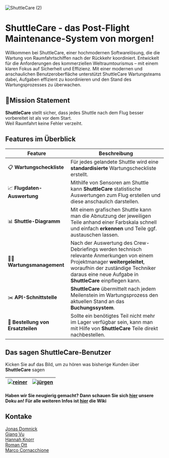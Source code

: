 ![ShuttleCare (2)](https://github.com/user-attachments/assets/146f0c8c-7b1d-4c4e-9493-203017874f78)

# ShuttleCare - das Post-Flight Maintenance-System von morgen! 
Willkommen bei ShuttleCare, einer hochmodernen Softwarelösung, die die Wartung von Raumfahrtschiffen nach der Rückkehr koordiniert.
Entwickelt für die Anforderungen des kommerziellen Weltraumtourismus – mit einem klaren Fokus auf Sicherheit und Effizienz.
Mit einer modernen und anschaulichen Benutzeroberfläche unterstützt ShuttleCare Wartungsteams dabei, Aufgaben effizient zu koordinieren und den Stand des Wartungsprozesses zu überwachen.


## 🎯Mission Statement
**ShuttleCare** stellt sicher, dass jedes Shuttle nach dem Flug besser vorbereitet ist als vor dem Start.  
Weil Raumfahrt keine Fehler verzeiht.


## Features im Überblick
| **Feature**                        | **Beschreibung**                                                                                                                                                                                                             |
| ---------------------------------- | ---------------------------------------------------------------------------------------------------------------------------------------------------------------------------------------------------------------------------- |
| 📋 **Wartungscheckliste**          | Für jedes gelandete Shuttle wird eine **standardisierte** Wartungscheckliste erstellt.                                                                                                                                       |
| 📈 **Flugdaten-Auswertung**        | Mithilfe von Sensoren am Shuttle kann **ShuttleCare** statistische Auswertungen zum Flug erstellen und diese anschaulich darstellen.                                                                                         |
| 📊 **Shuttle-Diagramm**            | Mit einem grafischen Shuttle kann man die Abnutzung der jeweiligen Teile anhand einer Farbskala schnell und einfach **erkennen** und Teile ggf. austauschen lassen.                                                          |
| 🧑‍🔧 **Wartungsmanagement**       | Nach der Auswertung des Crew-Debriefings werden technisch relevante Anmerkungen von einem Projektmanager **weitergeleitet**, woraufhin der zuständige Techniker daraus eine neue Aufgabe in **ShuttleCare** einpflegen kann. |
| ✂️ **API-Schnittstelle**           | **ShuttleCare** übermittelt nach jedem Meilenstein im Wartungsprozess den aktuellen Stand an das **Buchungssystem**.                                                                                                         |
| 🛒 **Bestellung von Ersatzteilen** | Sollte ein benötigtes Teil nicht mehr im Lager verfügbar sein, kann man mit Hilfe von **ShuttleCare** Teile direkt nachbestellen.                                                                                            |


## Das sagen ShuttleCare-Benutzer 
Kicken Sie auf das Bild, um zu hören was bisherige Kunden über **ShuttleCare** sagen 

|[![reiner](https://github.com/user-attachments/assets/4336b7df-6948-4411-8470-88b0f8bef090)]([https://github.com/user-attachments/assets/1532e1db-4436-4df7-aa8c-755501cc327e](https://hsludwigshafen-my.sharepoint.com/:v:/g/personal/luah972_hwg-lu_de/ETfEPXUgwQVCn2o1l4zmjJcBt-CnacanW-fngjPuLUaSJw?nav=eyJyZWZlcnJhbEluZm8iOnsicmVmZXJyYWxBcHAiOiJPbmVEcml2ZUZvckJ1c2luZXNzIiwicmVmZXJyYWxBcHBQbGF0Zm9ybSI6IldlYiIsInJlZmVycmFsTW9kZSI6InZpZXciLCJyZWZlcnJhbFZpZXciOiJNeUZpbGVzTGlua0NvcHkifX0&e=Bl9Ywd)) | [![jürgen](https://github.com/user-attachments/assets/c7874fab-ff0d-423b-a316-a221f07e4ef3)]([https://github.com/user-attachments/assets/e025f830-bd9c-48d3-afc4-2f1a15d39b00](https://hsludwigshafen-my.sharepoint.com/:v:/g/personal/luah972_hwg-lu_de/ERTPNgd0SApNu7kV45sG_TcBcQkerhULZbKrkV-lJq51wA?nav=eyJyZWZlcnJhbEluZm8iOnsicmVmZXJyYWxBcHAiOiJPbmVEcml2ZUZvckJ1c2luZXNzIiwicmVmZXJyYWxBcHBQbGF0Zm9ybSI6IldlYiIsInJlZmVycmFsTW9kZSI6InZpZXciLCJyZWZlcnJhbFZpZXciOiJNeUZpbGVzTGlua0NvcHkifX0&e=adcbni))|
|----|----|


#### Haben wir Sie neugierig gemacht? Dann schauen Sie sich [hier](https://github.com/user-attachments/files/20231667/ShuttelCare.-.User.Doku.pdf) unsere Doku an! Für alle weiteren Infos ist [hier](https://github.com/JoFyDo/ShuttleCare/wiki) die Wiki

## Kontake 
[Jonas Domnick](https://github.com/JoFyDo)  
[Giang Vu](https://github.com/sangg284)  
[Hannah Knorr](https://github.com/hnnahkn)  
[Roman Ott](https://github.com/rmanfx)  
[Marco Cornacchione](https://github.com/Marco-cor12)

